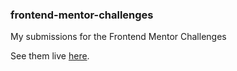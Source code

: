 ### frontend-mentor-challenges

My submissions for the Frontend Mentor Challenges

See them live <a href="https://quizzical-golick-db2910.netlify.app/">here</a>.


